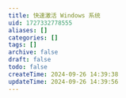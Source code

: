 ```yaml
---
title: 快速激活 Windows 系统
uid: 1727332778555
aliases: []
categories: []
tags: []
archive: false
draft: false
todo: false
createTime: 2024-09-26 14:39:38
updateTime: 2024-09-26 14:39:56
---
```

